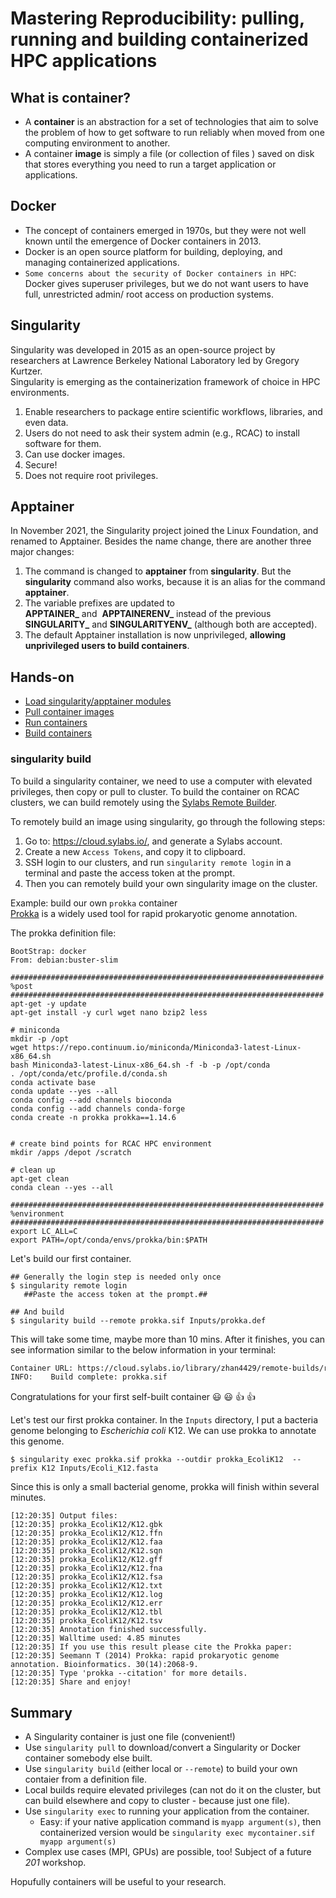 # Mastering Reproducibility: pulling, running and building containerized HPC applications

## What is container?  
- A **container** is an abstraction for a set of technologies that aim to solve the problem of how to get software to run reliably when moved from one computing environment to another.  
- A container **image** is simply a file (or collection of files ) saved on disk that stores everything you need to run a target application or applications.  

## Docker  
- The concept of containers emerged in 1970s, but they were not well known until the emergence of Docker containers in 2013.  
- Docker is an open source platform for building, deploying, and managing containerized applications.   
- `Some concerns about the security of Docker containers in HPC`: Docker gives superuser privileges, but we do not want users to have full, unrestricted admin/ root access on production systems.  

## Singularity  
Singularity was developed in 2015 as an open-source project by researchers at Lawrence Berkeley National Laboratory led by Gregory Kurtzer.   
Singularity is emerging as the containerization framework of choice in HPC environments.   
1. Enable researchers to package entire scientific workflows, libraries, and even data.
2. Users do not need to ask their system admin (e.g., RCAC) to install software for them.
3. Can use docker images.
4. Secure! 
5. Does not require root privileges.

## Apptainer
In November 2021, the Singularity project joined the Linux Foundation, and renamed to Apptainer. Besides the name change, there are another three major changes:
1. The command is changed to **apptainer** from **singularity**. But the **singularity** command also works, because it is an alias for the command **apptainer**.
2. The variable prefixes are updated to **APPTAINER_** and  **APPTAINERENV_** instead of the previous **SINGULARITY_** and **SINGULARITYENV_** (although both are accepted).
3. The default Apptainer installation is now unprivileged, **allowing unprivileged users to build containers**. 



## Hands-on
- [Load singularity/apptainer modules](hands-on/load_modules.md)
- [Pull container images](hands-on/pull.md)
- [Run containers](hands-on/run.md)
- [Build containers](hands-on/build.md)

 

### singularity build  
To build a singularity container, we need to use a computer with elevated privileges, then copy or pull to cluster. To build the container on RCAC clusters, we can build remotely using the [Sylabs Remote Builder](https://cloud.sylabs.io/builder).  

To remotely build an image using singularity, go through the following steps:  
1. Go to: https://cloud.sylabs.io/, and generate a Sylabs account. 
2. Create a new `Access Tokens`, and copy it to clipboard.
3. SSH login to our clusters, and run `singularity remote login` in a terminal and paste the access token at the prompt.
4. Then you can remotely build your own singularity image on the cluster.  

Example: build our own `prokka` container  
[Prokka](https://github.com/tseemann/prokka) is a widely used tool for rapid prokaryotic genome annotation. 

The prokka definition file:
```
BootStrap: docker
From: debian:buster-slim

######################################################################
%post
######################################################################
apt-get -y update
apt-get install -y curl wget nano bzip2 less

# miniconda
mkdir -p /opt
wget https://repo.continuum.io/miniconda/Miniconda3-latest-Linux-x86_64.sh
bash Miniconda3-latest-Linux-x86_64.sh -f -b -p /opt/conda
. /opt/conda/etc/profile.d/conda.sh
conda activate base
conda update --yes --all
conda config --add channels bioconda
conda config --add channels conda-forge
conda create -n prokka prokka==1.14.6


# create bind points for RCAC HPC environment
mkdir /apps /depot /scratch

# clean up
apt-get clean
conda clean --yes --all

######################################################################
%environment
######################################################################
export LC_ALL=C
export PATH=/opt/conda/envs/prokka/bin:$PATH

```

Let's build our first container.  
```
## Generally the login step is needed only once
$ singularity remote login
   ##Paste the access token at the prompt.##

## And build
$ singularity build --remote prokka.sif Inputs/prokka.def 
```

This will take some time, maybe more than 10 mins. After it finishes, you can see information similar to the below information in your terminal:  
```bash
Container URL: https://cloud.sylabs.io/library/zhan4429/remote-builds/rb-618402da4f908fd1f584814c 
INFO:    Build complete: prokka.sif
```

Congratulations for your first self-built container :smiley: :smiley: :+1: :+1:  

Let's test our first prokka container. In the `Inputs` directory, I put a bacteria genome belonging to *Escherichia coli* K12. We can use prokka to annotate this genome.  
```
$ singularity exec prokka.sif prokka --outdir prokka_EcoliK12  --prefix K12 Inputs/Ecoli_K12.fasta
```

Since this is only a small bacterial genome, prokka will finish within several minutes. 
```
[12:20:35] Output files:
[12:20:35] prokka_EcoliK12/K12.gbk
[12:20:35] prokka_EcoliK12/K12.ffn
[12:20:35] prokka_EcoliK12/K12.faa
[12:20:35] prokka_EcoliK12/K12.sqn
[12:20:35] prokka_EcoliK12/K12.gff
[12:20:35] prokka_EcoliK12/K12.fna
[12:20:35] prokka_EcoliK12/K12.fsa
[12:20:35] prokka_EcoliK12/K12.txt
[12:20:35] prokka_EcoliK12/K12.log
[12:20:35] prokka_EcoliK12/K12.err
[12:20:35] prokka_EcoliK12/K12.tbl
[12:20:35] prokka_EcoliK12/K12.tsv
[12:20:35] Annotation finished successfully.
[12:20:35] Walltime used: 4.85 minutes
[12:20:35] If you use this result please cite the Prokka paper:
[12:20:35] Seemann T (2014) Prokka: rapid prokaryotic genome annotation. Bioinformatics. 30(14):2068-9.
[12:20:35] Type 'prokka --citation' for more details.
[12:20:35] Share and enjoy!
```

## Summary
* A Singularity container is just one file (convenient!)
* Use `singularity pull` to download/convert a Singularity or Docker container somebody else built.
* Use `singularity build` (either local or `--remote`) to build your own contaier from a definition file.
* Local builds require elevated privileges (can not do it on the cluster, but can build elsewhere and copy to cluster - because just one file).
* Use `singularity exec` to running your application from the container.
  * Easy: if your native application command is `myapp argument(s)`, then containerized version would be `singularity exec mycontainer.sif myapp argument(s)`
* Complex use cases (MPI, GPUs) are possible, too! Subject of a future _201_ workshop.


Hopufully containers will be useful to your research. 